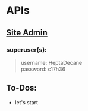 # APIs
## [Site Admin](http://api.accomple.sockets.live/admin/)

### superuser(s):
>username: HeptaDecane   
>password: c17h36

## To-Dos:
- let's start

